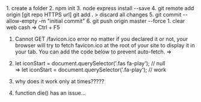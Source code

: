 <start>
1. create a folder
2. npm init
3. node express install --save
4. git remote add origin [git repo HTTPS url]
   git add . > discard all changes
5. git commit --allow-empty -m "initial commit"
6. git push origin master --force

<issue>
1. clear web cash  
   => Ctrl + F5

1. Cannot GET /favicon.ico error
   no matter if you declared it or not, your browser will try to fetch favicon.ico at the root of your site to display it in your tab. You can add the code below to prevent auto-fetch.
   => <link rel="shortcut icon" href="#">

2. let iconStart = document.querySelector('.fas fa-play'); // null  
   => let iconStart = document.querySelector('.fa-play'); // work

3. why does it work only at times?????

4. function die() has an issue...

